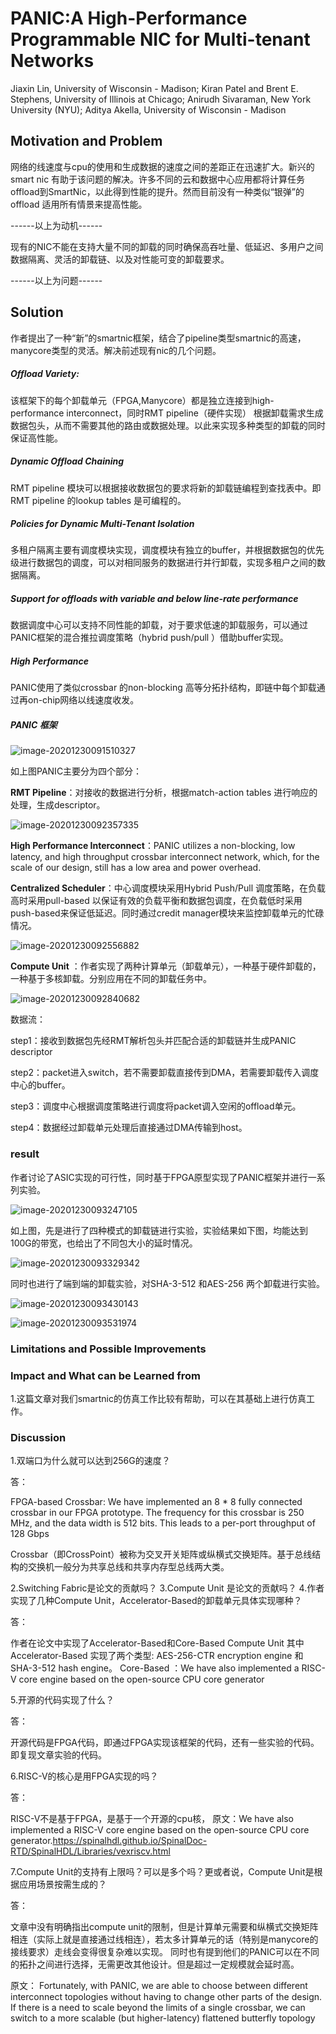 # PANIC:A High-Performance Programmable NIC for Multi-tenant Networks 

Jiaxin Lin, University of Wisconsin - Madison; Kiran Patel and Brent E. Stephens, University of Illinois at Chicago; Anirudh Sivaraman, New York University (NYU); Aditya Akella, University of Wisconsin - Madison  

## Motivation and Problem

网络的线速度与cpu的使用和生成数据的速度之间的差距正在迅速扩大。新兴的smart nic 有助于该问题的解决。许多不同的云和数据中心应用都将计算任务offload到SmartNic，以此得到性能的提升。然而目前没有一种类似“银弹”的offload 适用所有情景来提高性能。

------以上为动机------

现有的NIC不能在支持大量不同的卸载的同时确保高吞吐量、低延迟、多用户之间数据隔离、灵活的卸载链、以及对性能可变的卸载要求。

------以上为问题------



## Solution

作者提出了一种“新”的smartnic框架，结合了pipeline类型smartnic的高速，manycore类型的灵活。解决前述现有nic的几个问题。

##### Offload Variety:

该框架下的每个卸载单元（FPGA,Manycore）都是独立连接到high-performance interconnect，同时RMT pipeline（硬件实现） 根据卸载需求生成数据包头，从而不需要其他的路由或数据处理。以此来实现多种类型的卸载的同时保证高性能。

##### Dynamic Offload Chaining  

RMT pipeline 模块可以根据接收数据包的要求将新的卸载链编程到查找表中。即RMT pipeline 的lookup tables 是可编程的。

##### Policies for Dynamic Multi-Tenant Isolation  

多租户隔离主要有调度模块实现，调度模块有独立的buffer，并根据数据包的优先级进行数据包的调度，可以对相同服务的数据进行并行卸载，实现多租户之间的数据隔离。

##### Support for offloads with variable and below line-rate performance  

数据调度中心可以支持不同性能的卸载，对于要求低速的卸载服务，可以通过PANIC框架的混合推拉调度策略（hybrid push/pull ）借助buffer实现。

##### High Performance  

PANIC使用了类似crossbar 的non-blocking 高等分拓扑结构，即链中每个卸载通过再on-chip网络以线速度收发。



##### PANIC 框架

![image-20201230091510327](image-20201230091510327.png)

如上图PANIC主要分为四个部分：

**RMT Pipeline**：对接收的数据进行分析，根据match-action tables 进行响应的处理，生成descriptor。

![image-20201230092357335](image-20201230092357335.png)

**High Performance Interconnect**：PANIC utilizes a non-blocking, low latency, and high throughput crossbar interconnect network, which, for the scale of our design, still has a low area and power overhead.  

**Centralized Scheduler**：中心调度模块采用Hybrid Push/Pull  调度策略，在负载高时采用pull-based 以保证有效的负载平衡和数据包调度，在负载低时采用push-based来保证低延迟。同时通过credit manager模块来监控卸载单元的忙碌情况。

![image-20201230092556882](image-20201230092556882.png)

**Compute Unit** ：作者实现了两种计算单元（卸载单元），一种基于硬件卸载的，一种基于多核卸载。分别应用在不同的卸载任务中。

![image-20201230092840682](image-20201230092840682.png)

数据流：

step1：接收到数据包先经RMT解析包头并匹配合适的卸载链并生成PANIC descriptor

step2：packet进入switch，若不需要卸载直接传到DMA，若需要卸载传入调度中心的buffer。

step3：调度中心根据调度策略进行调度将packet调入空闲的offload单元。

step4：数据经过卸载单元处理后直接通过DMA传输到host。



### result

作者讨论了ASIC实现的可行性，同时基于FPGA原型实现了PANIC框架并进行一系列实验。

![image-20201230093247105](image-20201230093247105.png)

如上图，先是进行了四种模式的卸载链进行实验，实验结果如下图，均能达到100G的带宽，也给出了不同包大小的延时情况。

![image-20201230093329342](image-20201230093329342.png)

同时也进行了端到端的卸载实验，对SHA-3-512 和AES-256   两个卸载进行实验。

![image-20201230093430143](image-20201230093430143.png)

![image-20201230093531974](image-20201230093531974.png)

### Limitations and Possible Improvements

### Impact and What can be Learned from

1.这篇文章对我们smartnic的仿真工作比较有帮助，可以在其基础上进行仿真工作。

### Discussion

1.双端口为什么就可以达到256G的速度？

答：

FPGA-based Crossbar: We have implemented an 8 * 8 fully connected crossbar in our FPGA prototype. The frequency
for this crossbar is 250 MHz, and the data width is 512 bits. This leads to a per-port throughput of 128 Gbps

Crossbar（即CrossPoint）被称为交叉开关矩阵或纵横式交换矩阵。基于总线结构的交换机一般分为共享总线和共享内存型总线两大类。

2.Switching Fabric是论文的贡献吗？
3.Compute Unit 是论文的贡献吗？
4.作者实现了几种Compute Unit，Accelerator-Based的卸载单元具体实现哪种？

答：

作者在论文中实现了Accelerator-Based和Core-Based Compute Unit
其中Accelerator-Based 实现了两个类型: AES-256-CTR encryption engine 和 SHA-3-512 hash engine。
Core-Based ：We have also implemented a RISC-V core engine based on the open-source CPU core generator

5.开源的代码实现了什么？

答：

开源代码是FPGA代码，即通过FPGA实现该框架的代码，还有一些实验的代码。即复现文章实验的代码。

6.RISC-V的核心是用FPGA实现的吗？

答：

RISC-V不是基于FPGA，是基于一个开源的cpu核，
原文：We have also implemented a RISC-V core engine based on the open-source CPU core generator.https://spinalhdl.github.io/SpinalDoc-RTD/SpinalHDL/Libraries/vexriscv.html

7.Compute Unit的支持有上限吗？可以是多个吗？更或者说，Compute Unit是根据应用场景按需生成的？

答：

文章中没有明确指出compute unit的限制，但是计算单元需要和纵横式交换矩阵相连（实际上就是直接通过线相连），若太多计算单元的话（特别是manycore的接线要求）走线会变得很复杂难以实现。
同时也有提到他们的PANIC可以在不同的拓扑之间进行选择，无需更改其他设计。但是超过一定规模就会延时高。

原文：
Fortunately, with PANIC, we are able to choose between different interconnect topologies without having to change other parts of the design.
If there is a need to scale beyond the limits of a single crossbar, we can switch to a more scalable (but higher-latency) flattened butterfly topology